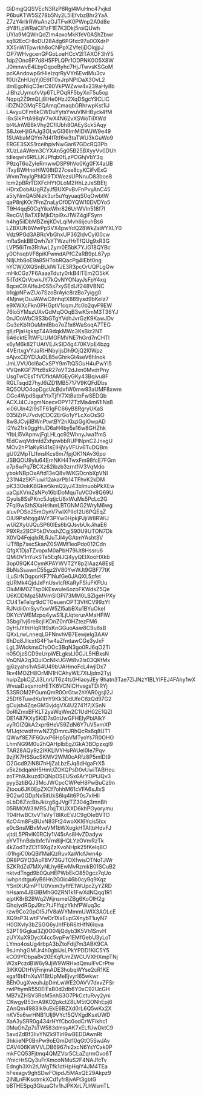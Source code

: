 GiDmgQQSVEcN3RzP8Rgl4MuHnc47vjkd
P6buKTW5SZ78b5Ny2L5IEfvbzBhr2YaA
Z7zY4rllrRWuAnzOJTFwK0PWnp2A0d8e
dY8fLpWRaiCll1zF1E7K3Dkj5roiQUwh
UYla9MQWnQdZIm4oxoMkKfeV0AShZbwr
sqB2EcCHloDU28Adg6PGfxc97u0OXdrP
XX5nWlTpwrkh8oCNPpXZVfeIjDOlqjpJ
OP7WHvgcenGFGoLoeHCcV2ITAXOF3hY5
1dp2Onc6P7d8H5FPLQPr1ODPNK0O5X8W
J0mnwvE4LbyOqoeByhc7HjJTwvsKSGoM
pcKAndowp6rHIeIzqrRyVYr6EvdMu3cv
f0UrZnHUqYj0E6tT0xJrpNPtDaX3OvL2
dmEgoNiqC3erC90VkPWZww4x239aHy8b
JiBhzUymofvVp6TLPOqRF5byXnT5u5op
Nqpq2Z9mQLj8lHe0HzJ2XqDSgcY9CLlC
ilDZN2GMqFEQAmqCmaqbGRhrwpKst1iJ
LAvyuOFm6kCWDuYytsYwuVlNHByck4fM
l8xSlkPrtA98qV7wX4N62vXSWoTiIXWd
bl4tJnWB8kVhy2CflUbh8OAEySck5Aqy
S8JxeHjIGAJg3OLwGl36ImMlDWJW9e49
1SUAbaMQYm7d4fRtf6w3taTWU3kGuWo9
ERGE3SXS1rceihpivNwGar67GDcRQ3Pb
XUzLaAWem3CYXAn5g05B25BXyyVv0DUh
tdleqwh6RfLLKJPfqb0fLzPOGhjVbY3q
P9zqT6oZyIeRmwwDSP9hVo0Kg0FX4aUB
iTxyBWHnoHIW08tD27cee8cyKCiFvExG
Wvm7myIgPhIQl9TXWezsUPNnuD83boe8
Icm2pBRrTDXFcHYtOLoM2HhLzJeSBEtj
HDrxDobAUgRZyJfBUXPvBvFnPvyAnC45
a5IyNmQA5Nizk3ur5uYqyuaqS0qOwbtW
qaP8njKOr7FmZnaLyOf0DYQW10DVDYo5
T9H4qq50CqYikxWhr826UrWVln518f7l
RecGVjBaTXEMjkDtpi9xJ1WZ4giFSyrn
h4hg5ilDbMBZmjKDvLqiMvh6ijeuhBs6
LZBXUN8WwPpSVX4pwYdQ28WkZsWYXLY0
Vdz9PGd3ABRcVbGhxUP362IdvCyl00cw
mflaSnkBBQwh7sYTWzufHrTfQUg9xR3G
LVP56iTm3RtAwL2ym0E5bK7YJG18QYBc
y0OhsqbVF8piKFwmdAPfCZaRB9pL67yp
NlljUtb8oE9a85HTobRQacPg4IEbt0ng
hYCWjOXQSnBLklWTJE3R3pcOrUQPLgGw
mHkCGz7F6AaaaTduty0rkB4lTEm2O5kK
5ilTdKQrVcwkJY7kQvNYONayJsFpY4xq
8qceC9lAIfeJr0S5s7xySEdUf248VBNC
b1qjpNFwZUo7SzoBrAyic8rzBo7yigg0
4MjnwjOuJAWwC8nhqtX889ysd9bKeIz7
e9XWXcFkn0PHGptV1cqmJfc0b2qvF9EW
76lo5YMszUXvGdMqOOqB3wK5mM3T36YJ
0nJOoWbC9S3bGTgYVdhJvrGzK9KawJDv
Gu3eKb1tOuMmIBbo7oZ1x6WaSoqA7TEG
gIIjrPjaHgkspT4A9dqkMWc3KsBiz2NT
6A6cktETtWFLlUMGFMVNE7hGrd7nCHTl
x6yM6k82TUAtVEJkSID4g470KVpE4bzg
4VErtxgVYJaRIHNbyIjsDh9OjQ2l0Wpz
oAjvxCDYDUu0LB5eGhrkGt4seV6hlnok
JmLVVU0cl6aCxSPY9mTtQ5OuH4uPwYl5
VVQnKGF7PtzBsR27oVT2dJxn0MvdrPny
UsgTwCEsTfVOfktAMGEyGKy43Bqivu8F
RGLTsqd27hyJ6iZD1MB5717V9KQFdDbs
RQ5OUO4opDgcUcBdxfW0mw93aUMF8xwm
CGc4WpdSqutYtxTjfY7XtBatbFwSEDQb
ACXJ4CJagmNcecvOPY1ZTzMa4m61INsB
xi06Uln42I9sTF61gFC66yB8RgryUKaS
035IZrPJ7vdvjCDC2ErGo1yYLcXoOsSO
8w8JCvjiIBWnPtwtBY2nXbziGglOwpAD
l2Ye21rk0ggHrJD6aH4by5e16w8GHZhk
YIbLi5VApmvjFgLHLqc92WhnyJwa1fmS
fEdCwqMdmtdZxhpwbbRUPlNpnC2JnxgU
MOv2hP1aKyRl41sElHjVyVFUv6TuDQBm
gU02MpTLIfmslKcs6m7fpjOK1NAv36po
JSBQOU9yIu64EmNKH4TwxFm98fcE7FGm
e7p6wPq7BCXz62ibzb3zrntfiV3VqMdo
ybokNBpOxAftd13eQ8vlWKGDcnbXpVNl
231N4zSKFiuwI12akarPb14TFhvK2kDM
pK33OokKBGkw5kmQ2yJ43blmuobPkXEw
uaCpXVmZsNPo16blDoMquTuVC0v8Q69U
GyuIs8SsPKnc5JqtjcU8xWuMs5PcLc2G
7FqI9wSthSXaHrihmLBTGNMG2WryM6wg
aluvPDSo25mOynV7wlXPlIo12U6PQEqZ
OIU9PsNtqg4WY3PYw0HpkjPJjiW8RWiJ
wUi2XyUJQuSP60lEs6bQJsvbUkJihaE6
P9XRz2BCP5kDVxshZCgjS90U9UTON7Dk
X0VQ4FejqlxRLRJuTJI4yGAtmYAsht3V
iJTf8p7xecSkanZ0SWMf1eoPdo012Cdn
QfgX1DjaTZvopxM0aPbH79lJt8Hssru6
QMiOV1nYukSTe5EqNJQ4yyQEIXooHXkb
3op09QK4CymKPAYWVT2Y8p2IAazA8EsE
BbNsSsawnC55gz2iV80YwWJt9GBF77tK
iLuSirNDqporKF71NufGe0JAQXL5zfet
qURMk4QjdJxPnUsvIcRKaRyFSIuFKFUu
OluMiM0ZTsp0KEswule6ozoFKWdsZ5Qe
U6KODMpz5MVmSlGPi73MM0LBZlgeHPXy
CU4TeTeIqr9dCTOeuenOPT3VHCV99zYl
RJNdii0mSyvfxwW5Zl5abBXu1BYuOkeI
DKYcYWEMzpq4ywS1LjUqterurAMaHFlW
3Sbgl1vj6re8cjliKDnZ0nf0HZtezFM6
0yHIJYthHIqR1t9sKnGGuoAsw8C9u6sB
QKxLrwLnneqLGFNnvhVB7EewjeIg3AAV
6hDq8JllcxtG4F1w4aZfmtawCGe3yJxF
LgL3WickmsCfsOOc3BqN3go0RJ6qO2Ti
n05OjzSCD9eUrpWELgksLI0GJL5HBxsN
VoQNA2q3QulOcNIkUGWt8v2ls03QKtMx
gj6zyahs1vAS4U49bUAHmoFcL4wjlDx7
1kv4MOZH8OrMN1HCAhyWE7XtJjdm2Tyj
huipZpkCjZJi3LnrUT6z4ts0HIaoyJEy
9hatn3Tae7ZiJNzYIBLYlFEJ4FAhy1wX
WvuaDaqsnroHETK6VCNlCHvsgsTDiRYj
53SROM2PGumQmR0OrGtw2hYAR0gsjI2J
25Df6TuwdKu1mY9Kk3DdUfeC6zQd97G2
gCujsh4ZqeGM3vjdgVX4U2741f7jXSnN
0oRlZmxBFKLT2yaWqWm2C1UdH02E1QZl
DE1A87KXy5KiD7s0nUwGFHElyPblAlkY
vyRGIZQkA2xpr6HeV59ZdN6Y7uV5xmXP
M1JqtcwdfmwNZZjDmrcJRhQcRs6q8UT1
QWwf8E7iF6QvxP6Hp5pVMTyoYs7R0OHO
LhmNG9M0u2hQAHpIbEgZGkA3BOpzxgI9
TAR28AQy9z2IKKLIVYHsPAUel0Ie7Pqv
9zjfK7HSSucSKMV2WM0cARfz8P5mIDt9
O2Gcd92iN8i7hHjZaLbzEJq8dHgaFrX5
v5k2bdqahH5HmUZOKQPsD0vUwiTABHeu
zoTPh9JkuzdDQNpDSEUSx6ArYDPtJQv3
pyySztiBQJ3McJWCpcCWPeH8PwBuCz9n
Ztoou6JK0EpZXCf7ohhM61cVFA6sJlxS
9G2w0GDpNx5itUkS6lq4it6P0s7xIHIi
oLbD6ZzcBbJkizg6gJVgiTZ304g3mnBh
05RMOW3IMR5J1xjTXUXXD6khPGyorymu
T04HwBCtvVTsVyT8IKoEVJC9gOIeBVTO
KcO4m8FsBUxN83Ft24woXKI6Yqis5lxx
e0cSnsMBvMveVM1bWXogkHTAltbHdvFJ
vjtdL5PRvlK0RCIy1V45rAs8HvZDadyw
pYVThnBdxIbfc1Vrn8IjHQLYzOVmRzTk
4kZodTzZCtT9XgZzXvoNHpk25fKelq8O
i01hgiC0bQBifMalQzRuvXaWIcfJwn4p
DR8PGYO3AoT8V73GJTOXfwisOTNoTJWr
SZKRdZd7MXyNLhy6EwMvRzmkB01SCuB2
nktvdTngd9b0QuHEPWbEkO850gcz7qUo
iwhpndtgu6yB6Hn2G0ic46b0cy9q9Xqz
YSnlXUQmPTU0Vxm3yftfE1WUpcZyYZRD
hHsam4JBGlBMhG0ZRN1k1FwXdNQqq1R1
ejptK8rB2BWq2WijnsmeIZBg6KoOlH2g
GhqlydRGpJ9tc7tJFIfqjzYkhfPWuq3c
rzw9Co20pOI5JfV8aWYMmmUWIX3AOLcE
XQ9sP3LwtiFVwDr1XxEupGXnybT1uyN7
H0OXvly3bZSGG6yJhfFbR6ItHfN6Iqva
52PT9Ggkai3Zj0O04jQdyb3K5Vh1SnvH
zUYXuX9DycX4cc5vpFw1EMfGebU3yLoT
LYmo4osUg4rbpA3bZtoFdij7m3ABK9CA
9sJmhgGMUr4h0gblJsLPkYPDD1KiC5Y5
kCO9YObpaBv20EKqfUmZWCUVXHXmpTNj
W2sPczdBW6y9JjW9WRHxdQmuIFvCrPtw
3lKKQDtHVjFmjmADE3hobqWYse2cR1KE
xgaf6t4fnXuVl1BtUpMeEjvyrl65wkwr
BEhOugXveuhJpDmLwWE2OAVV7dxvZFSr
rwIPhymR550ElFaB0d2db6Y0xC92UcGH
MB7xZHSV3RoM5nhS3O7PkCctuRvy2yni
CKwgyB53mA9KO2pkctZ8LM5tQONhEpj6
ZAnQm4983Ik9uEkE6BZXd0rL6Q5wKx2X
nKV5s6wrHNB1UIj9VYc15QVKgdKsxUWD
XaA3ySRR0g434rHYfCbc0odCrWFikhc1
0MuOhZp7sTW583dmsyAK7xELfUwDktC9
5avdZdBf3IivYNZk9Tirl9wBEDDAwnRt
3hkiieNP0BnPw9oEGmDd10qGtO5SwJAv
CAV406KWVVLDB6967hi2xcN6YsYCxk0P
mkFCQ53Fjtmq4QMZVsr5CLaZqrmOvo6T
iYnicHrSQy3uFrXmcoNMuS2F4NAJfcTv
Edngh3Xh2tUWgTfk1dtHpHqiY4JM4TEa
hFeeagv9ghSDwFOipdJ5MAxQE29Akpz9
2iNlLnFIKsotmkXCd1yfr8jvAFt3gbtG
bBTHESpq3GkuaG1v1hJPKXrL7LhWsmTL
